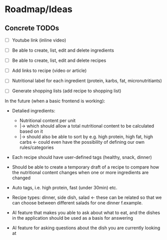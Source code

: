 # Roadmap/Ideas


## Concrete TODOs

- [ ] Youtube link (inline video)
- [ ] Be able to create, list, edit and delete ingredients
- [ ] Be able to create, list, edit and delete recipes

- [ ] Add links to recipe (video or article)
- [ ] Nutritional label for each ingredient (protein, karbs, fat, micronutritiants)
- [ ] Generate shopping lists (add recipe to shopping list)



In the future (when a basic frontend is working):

- Detalied ingredients:
  - Nutritional content per unit
  - |-> which should allow a total nutritional content to be calculated based on it
  - |-> should also be able to sort by e.g. high protein, high fat, high carbs <- could even have the possibility of defining our own rules/categories


- Each recipe should have user-defined tags (healthy, snack, dinner)
- Should be able to create a temporary draft of a recipe to compare how the nutritional content changes when one or more ingredients are changed

- Auto tags, i.e. high protein, fast (under 30min) etc.

- Recipe types: dinner, side dish, salad <- these can be related so that we can choose between different salads for one dinner f.example.



- AI feature that makes you able to ask about what to eat, and the dishes in the application should be used as a basis for answering
- AI feature for asking questions about the dish you are currently looking at
